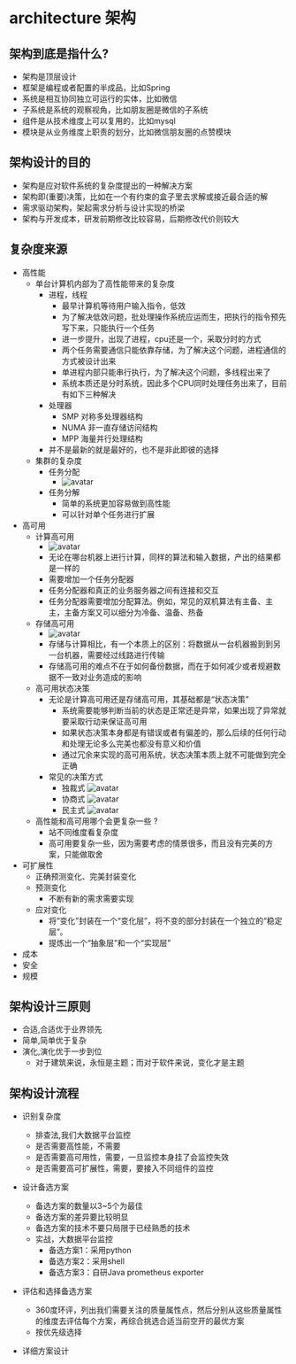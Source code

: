 # architecture 架构

## 架构到底是指什么?
* 架构是顶层设计
* 框架是编程或者配置的半成品，比如Spring
* 系统是相互协同独立可运行的实体，比如微信
* 子系统是系统的观察视角，比如朋友圈是微信的子系统
* 组件是从技术维度上可以复用的，比如mysql
* 模块是从业务维度上职责的划分，比如微信朋友圈的点赞模块


## 架构设计的目的
* 架构是应对软件系统的复杂度提出的一种解决方案
* 架构即(重要)决策，比如在一个有约束的盒子里去求解或接近最合适的解
* 需求驱动架构，架起需求分析与设计实现的桥梁
* 架构与开发成本，研发前期修改比较容易，后期修改代价则较大


## 复杂度来源
* 高性能
    * 单台计算机内部为了高性能带来的复杂度
        * 进程，线程
            * 最早计算机等待用户输入指令，低效
            * 为了解决低效问题，批处理操作系统应运而生，把执行的指令预先写下来，只能执行一个任务
            * 进一步提升，出现了进程，cpu还是一个，采取分时的方式
            * 两个任务需要通信只能依靠存储，为了解决这个问题，进程通信的方式被设计出来
            * 单进程内部只能串行执行，为了解决这个问题，多线程出来了
            * 系统本质还是分时系统，因此多个CPU同时处理任务出来了，目前有如下三种解决
        * 处理器
            * SMP 对称多处理器结构
            * NUMA 非一直存储访问结构
            * MPP 海量并行处理结构
        * 并不是最新的就是最好的，也不是非此即彼的选择
    * 集群的复杂度
        * 任务分配
            * ![avatar](./src/main/resources/img/ac0e9979025df3dd7b8f6588860a9203.jpg)
        * 任务分解
            * 简单的系统更加容易做到高性能
            * 可以针对单个任务进行扩展
* 高可用
    * 计算高可用
        * ![avatar](./src/main/resources/img/9616057cea1365eacf5f6c9c0091yy97.jpg)
        * 无论在哪台机器上进行计算，同样的算法和输入数据，产出的结果都是一样的
        * 需要增加一个任务分配器
        * 任务分配器和真正的业务服务器之间有连接和交互
        * 任务分配器需要增加分配算法。例如，常见的双机算法有主备、主主，主备方案又可以细分为冷备、温备、热备
    * 存储高可用
        * ![avatar](./src/main/resources/img/0bcb547c1f2yyc8c1761cd203656765d.jpg)
        * 存储与计算相比，有一个本质上的区别：将数据从一台机器搬到到另一台机器，需要经过线路进行传输
        * 存储高可用的难点不在于如何备份数据，而在于如何减少或者规避数据不一致对业务造成的影响
    * 高可用状态决策
        * 无论是计算高可用还是存储高可用，其基础都是“状态决策”
            * 系统需要能够判断当前的状态是正常还是异常，如果出现了异常就要采取行动来保证高可用
            * 如果状态决策本身都是有错误或者有偏差的，那么后续的任何行动和处理无论多么完美也都没有意义和价值
            * 通过冗余来实现的高可用系统，状态决策本质上就不可能做到完全正确
        * 常见的决策方式
            * 独裁式 ![avatar](./src/main/resources/img/9616057cea1365eacf5f6c9c0091yy97.jpg)
            * 协商式 ![avatar](./src/main/resources/img/4fb17b9b33d2ce2bf94269a2f78ffaef.jpg)
            * 民主式 ![avatar](./src/main/resources/img/b681373246bb52bc4c48801a82cb588c.jpg)
    * 高性能和高可用哪个会更复杂一些 ? 
        * 站不同维度看复杂度
        * 高可用要复杂一些，因为需要考虑的情景很多，而且没有完美的方案，只能做取舍
* 可扩展性
    * 正确预测变化、完美封装变化
    * 预测变化
        * 不断有新的需求需要实现
    * 应对变化
        * 将“变化”封装在一个“变化层”，将不变的部分封装在一个独立的“稳定层”。
        * 提炼出一个“抽象层”和一个“实现层”
* 成本
* 安全
* 规模


## 架构设计三原则
* 合适,合适优于业界领先
* 简单,简单优于复杂
* 演化,演化优于一步到位
    * 对于建筑来说，永恒是主题；而对于软件来说，变化才是主题

## 架构设计流程
* 识别复杂度
    * 排查法,我们大数据平台监控
    * 是否需要高性能，不需要
    * 是否需要高可用性，需要，一旦监控本身挂了会监控失效
    * 是否需要高可扩展性，需要，要接入不同组件的监控
* 设计备选方案
    * 备选方案的数量以3~5个为最佳
    * 备选方案的差异要比较明显
    * 备选方案的技术不要只局限于已经熟悉的技术
    * 实战，大数据平台监控
        * 备选方案1：采用python
        * 备选方案2：采用shell
        * 备选方案3：自研Java prometheus exporter
        
* 评估和选择备选方案
    * 360度环评，列出我们需要关注的质量属性点，然后分别从这些质量属性的维度去评估每个方案，再综合挑选合适当前空开的最优方案
    * 按优先级选择

* 详细方案设计
